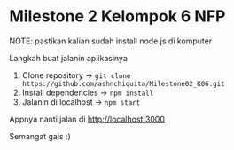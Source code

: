 # Milestone 2 Kelompok 6 NFP

NOTE: pastikan kalian sudah install node.js di komputer

Langkah buat jalanin aplikasinya

1. Clone repository -> `git clone https://github.com/ashnchiquita/Milestone02_K06.git`
2. Install dependencies -> `npm install`
3. Jalanin di localhost -> `npm start`

Appnya nanti jalan di [http://localhost:3000](http://localhost:3000)

Semangat gais :)
